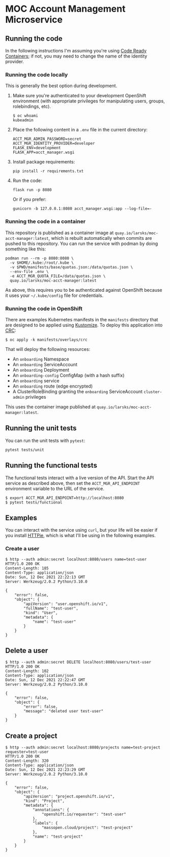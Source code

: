 # MOC Account Management Microservice

## Running the code

 In the following instructions I'm assuming you're using [Code Ready
 Containers][crc]; if not, you may need to change the name of the
 identity provider.

### Running the code locally

This is generally the best option during development.

1. Make sure you're authenticated to your development OpenShift
   environment (with appropriate privileges for manipulating users,
   groups, rolebindings, etc).

   ```
   $ oc whoami
   kubeadmin
   ```

   [crc]: https://developers.redhat.com/products/codeready-containers/overview

2. Place the following content in a `.env` file in the current
   directory:

    ```
    ACCT_MGR_ADMIN_PASSWORD=secret
    ACCT_MGR_IDENTITY_PROVIDER=developer
    FLASK_ENV=development
    FLASK_APP=acct_manager.wsgi
    ```

3. Install package requirements:

    ```
    pip install -r requirements.txt
    ```

4. Run the code:

    ```
    flask run -p 8080
    ```

    Or if you prefer:

    ```
    gunicorn -b 127.0.0.1:8080 acct_manager.wsgi:app --log-file=-
    ```

### Running the code in a container

This repository is published as a container image at
`quay.io/larsks/moc-acct-manager:latest`, which is rebuilt
automatically when commits are pushed to this repository. You can run
the service with podman by doing something like this:

```
podman run --rm -p 8080:8080 \
  -v $HOME/.kube:/root/.kube \
  -v $PWD/manifests/base/quotas.json:/data/quotas.json \
  --env-file .env \
  -e ACCT_MGR_QUOTA_FILE=/data/quotas.json \
  quay.io/larsks/moc-acct-manager:latest
```

As above, this requires you to be authenticated against OpenShift
because it uses your `~/.kube/config` file for credentials.

### Running the code in OpenShift

There are examples Kubernetes manifests in the `manifests` directory
that are designed to be applied using [Kustomize][]. To deploy this
application into [CRC][]:

[kustomize]: https://kustomize.io/

```
$ oc apply -k manifests/overlays/crc
```

That will deploy the following resources:

- An `onboarding` Namespace
- An `onboarding` ServiceAccount
- An `onboarding` Deployment
- An `onboarding-config` ConfigMap (with a hash suffix)
- An `onboarding` service
- An `onboarding` route (edge encrypted)
- A ClusterRoleBinding granting the `onboarding` ServiceAccount
  `cluster-admin` privileges

This uses the container image published at `quay.io/larsks/moc-acct-manager:latest`.

## Running the unit tests

You can run the unit tests with `pytest`:

```
pytest tests/unit
```

## Running the functional tests

The functional tests interact with a live version of the API. Start
the API service as described above, then set the
`ACCT_MGR_API_ENDPOINT` environment variable to the URL of the
service.

```
$ export ACCT_MGR_API_ENDPOINT=http://localhost:8080
$ pytest tests/functional
```

## Examples

You can interact with the service using `curl`, but your life will be
easier if you install [HTTPie][], which is what I'll be using in the
following examples.

[httpie]: https://httpie.io/cli



### Create a user

```
$ http --auth admin:secret localhost:8080/users name=test-user
HTTP/1.0 200 OK
Content-Length: 185
Content-Type: application/json
Date: Sun, 12 Dec 2021 22:22:13 GMT
Server: Werkzeug/2.0.2 Python/3.10.0

{
    "error": false,
    "object": {
        "apiVersion": "user.openshift.io/v1",
        "fullName": "test-user",
        "kind": "User",
        "metadata": {
            "name": "test-user"
        }
    }
}
```

## Delete a user

```
$ http --auth admin:secret DELETE localhost:8080/users/test-user
HTTP/1.0 200 OK
Content-Length: 102
Content-Type: application/json
Date: Sun, 12 Dec 2021 22:22:47 GMT
Server: Werkzeug/2.0.2 Python/3.10.0

{
    "error": false,
    "object": {
        "error": false,
        "message": "deleted user test-user"
    }
}
```

## Create a project

```
$ http --auth admin:secret localhost:8080/projects name=test-project requester=test-user
HTTP/1.0 200 OK
Content-Length: 320
Content-Type: application/json
Date: Sun, 12 Dec 2021 22:23:29 GMT
Server: Werkzeug/2.0.2 Python/3.10.0

{
    "error": false,
    "object": {
        "apiVersion": "project.openshift.io/v1",
        "kind": "Project",
        "metadata": {
            "annotations": {
                "openshift.io/requester": "test-user"
            },
            "labels": {
                "massopen.cloud/project": "test-project"
            },
            "name": "test-project"
        }
    }
}
```
